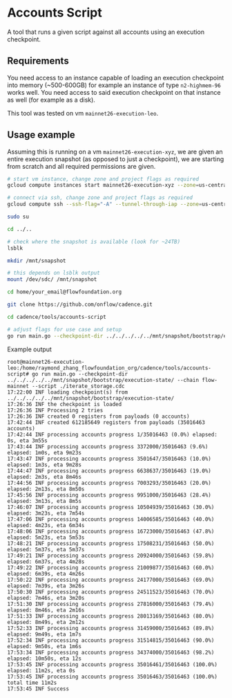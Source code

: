 # Accounts Script

A tool that runs a given script against all accounts using an execution checkpoint. 

## Requirements

You need access to an instance capable of loading an execution checkpoint into memory (~500-600GB) for example an instance of type `n2-highmem-96` works well. You need access to said execution checkpoint on that instance as well (for example as a disk).

This tool was tested on vm `mainnet26-execution-leo`.

## Usage example

Assuming this is running on a vm `mainnet26-execution-xyz`, we are given an entire execution snapshot (as opposed to just a checkpoint), we are starting from scratch and all required permissions are given.

```sh
# start vm instance, change zone and project flags as required
gcloud compute instances start mainnet26-execution-xyz --zone=us-central1-f --project=flow-multi-region

# connect via ssh, change zone and project flags as required
gcloud compute ssh --ssh-flag="-A" --tunnel-through-iap --zone=us-central1-f mainnet26-execution-xyz --project=flow-multi-region

sudo su

cd ../..

# check where the snapshot is available (look for ~24TB)
lsblk

mkdir /mnt/snapshot

# this depends on lsblk output
mount /dev/sdc/ /mnt/snapshot 

cd home/your_email@flowfoundation.org

git clone https://github.com/onflow/cadence.git

cd cadence/tools/accounts-script

# adjust flags for use case and setup
go run main.go --checkpoint-dir ../../../../../mnt/snapshot/bootstrap/execution-state/ --chain flow-mainnet --script ./iterate-storage.cdc
```

Example output

```console
root@mainnet26-execution-leo:/home/raymond_zhang_flowfoundation_org/cadence/tools/accounts-script# go run main.go --checkpoint-dir ../../../../../mnt/snapshot/bootstrap/execution-state/ --chain flow-mainnet --script ./iterate_storage.cdc 
17:22:00 INF loading checkpoint(s) from ../../../../../mnt/snapshot/bootstrap/execution-state/
17:26:36 INF the checkpoint is loaded
17:26:36 INF Processing 2 tries
17:26:36 INF created 0 registers from payloads (0 accounts)
17:42:44 INF created 612185649 registers from payloads (35016463 accounts)
17:42:44 INF processing accounts progress 1/35016463 (0.0%) elapsed: 0s, eta 3m55s
17:43:44 INF processing accounts progress 3372000/35016463 (9.6%) elapsed: 1m0s, eta 9m23s
17:43:47 INF processing accounts progress 3501647/35016463 (10.0%) elapsed: 1m3s, eta 9m28s
17:44:47 INF processing accounts progress 6638637/35016463 (19.0%) elapsed: 2m3s, eta 8m46s
17:44:56 INF processing accounts progress 7003293/35016463 (20.0%) elapsed: 2m13s, eta 8m50s
17:45:56 INF processing accounts progress 9951000/35016463 (28.4%) elapsed: 3m13s, eta 8m5s
17:46:07 INF processing accounts progress 10504939/35016463 (30.0%) elapsed: 3m23s, eta 7m54s
17:47:06 INF processing accounts progress 14006585/35016463 (40.0%) elapsed: 4m23s, eta 6m34s
17:48:06 INF processing accounts progress 16723000/35016463 (47.8%) elapsed: 5m23s, eta 5m53s
17:48:21 INF processing accounts progress 17508231/35016463 (50.0%) elapsed: 5m37s, eta 5m37s
17:49:21 INF processing accounts progress 20924000/35016463 (59.8%) elapsed: 6m37s, eta 4m28s
17:49:22 INF processing accounts progress 21009877/35016463 (60.0%) elapsed: 6m39s, eta 4m26s
17:50:22 INF processing accounts progress 24177000/35016463 (69.0%) elapsed: 7m39s, eta 3m26s
17:50:30 INF processing accounts progress 24511523/35016463 (70.0%) elapsed: 7m46s, eta 3m20s
17:51:30 INF processing accounts progress 27816000/35016463 (79.4%) elapsed: 8m46s, eta 2m16s
17:51:33 INF processing accounts progress 28013169/35016463 (80.0%) elapsed: 8m49s, eta 2m12s
17:52:33 INF processing accounts progress 31459000/35016463 (89.8%) elapsed: 9m49s, eta 1m7s
17:52:34 INF processing accounts progress 31514815/35016463 (90.0%) elapsed: 9m50s, eta 1m6s
17:53:34 INF processing accounts progress 34374000/35016463 (98.2%) elapsed: 10m50s, eta 12s
17:53:45 INF processing accounts progress 35016461/35016463 (100.0%) elapsed: 11m2s, eta 0s
17:53:45 INF processing accounts progress 35016463/35016463 (100.0%) total time 11m2s
17:53:45 INF Success
```

